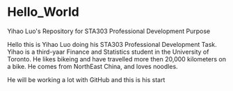 # Hello_World
Yihao Luo's Repository for STA303 Professional Development Purpose

Hello this is Yihao Luo doing his STA303 Professional Development Task. 
Yihao is a third-yaar Finance and Statistics student in the University of Toronto. 
He likes bikeing and have travelled more then 20,000 kilometers on a bike.
He comes from NorthEast China, and loves noodles.

He will be working a lot with GitHub and this is his start
